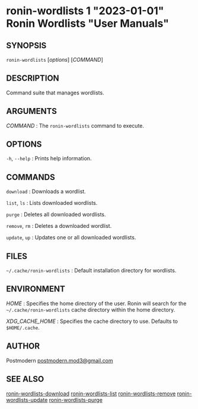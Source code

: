 # ronin-wordlists 1 "2023-01-01" Ronin Wordlists "User Manuals"

## SYNOPSIS

`ronin-wordlists` [*options*] [*COMMAND*]

## DESCRIPTION

Command suite that manages wordlists.

## ARGUMENTS

*COMMAND*
: The `ronin-wordlists` command to execute.

## OPTIONS

`-h`, `--help`
: Prints help information.

## COMMANDS

`download`
: Downloads a wordlist.

`list`, `ls`
: Lists downloaded wordlists.

`purge`
: Deletes all downloaded wordlists.

`remove`, `rm`
: Deletes a downloaded wordlist.

`update`, `up`
: Updates one or all downloaded wordlists.

## FILES

`~/.cache/ronin-wordlists`
: Default installation directory for wordlists.

## ENVIRONMENT

*HOME*
: Specifies the home directory of the user. Ronin will search for the
  `~/.cache/ronin-wordlists` cache directory within the home directory.

*XDG_CACHE_HOME*
: Specifies the cache directory to use. Defaults to `$HOME/.cache`.

## AUTHOR

Postmodern <postmodern.mod3@gmail.com>

## SEE ALSO

[ronin-wordlists-download](ronin-wordlists-download.1.md) [ronin-wordlists-list](ronin-wordlists-list.1.md) [ronin-wordlists-remove](ronin-wordlists-remove.1.md) [ronin-wordlists-update](ronin-wordlists-update.1.md) [ronin-wordlists-purge](ronin-wordlists-purge.1.md)